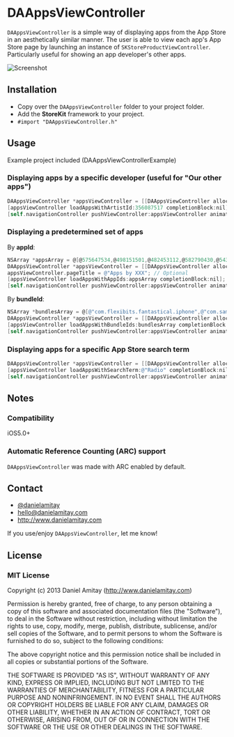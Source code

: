 # DAAppsViewController

`DAAppsViewController` is a simple way of displaying apps from the App Store in an aesthetically similar manner. The user is able to view each app's App Store page by launching an instance of `SKStoreProductViewController`. Particularly useful for showing an app developer's other apps.

![Screenshot](https://github.com/danielamitay/DAAppsViewController/raw/master/screenshot.png)

## Installation

- Copy over the `DAAppsViewController` folder to your project folder.
- Add the **StoreKit** framework to your project.
- `#import "DAAppsViewController.h"`

## Usage

Example project included (DAAppsViewControllerExample)

### Displaying apps by a specific developer (useful for "Our other apps")

```objective-c
DAAppsViewController *appsViewController = [[DAAppsViewController alloc] init];
[appsViewController loadAppsWithArtistId:356087517 completionBlock:nil];
[self.navigationController pushViewController:appsViewController animated:YES];
```

### Displaying a predetermined set of apps

By **appId**:
```objective-c
NSArray *appsArray = @[@575647534,@498151501,@482453112,@582790430,@543421080];
DAAppsViewController *appsViewController = [[DAAppsViewController alloc] init];
appsViewController.pageTitle = @"Apps by XXX"; // Optional
[appsViewController loadAppsWithAppIds:appsArray completionBlock:nil];
[self.navigationController pushViewController:appsViewController animated:YES];
```

By **bundleId**:
```objective-c
NSArray *bundlesArray = @[@"com.flexibits.fantastical.iphone",@"com.samvermette.Transit",@"com.tripsyapp.tripsy",@"com.seatgeek.SeatGeek",@"com.bumptechnologies.flock.Release"];
DAAppsViewController *appsViewController = [[DAAppsViewController alloc] init];
[appsViewController loadAppsWithBundleIds:bundlesArray completionBlock:nil];
[self.navigationController pushViewController:appsViewController animated:YES];
```

### Displaying apps for a specific App Store search term

```objective-c
DAAppsViewController *appsViewController = [[DAAppsViewController alloc] init];
[appsViewController loadAppsWithSearchTerm:@"Radio" completionBlock:nil];
[self.navigationController pushViewController:appsViewController animated:YES];
```

## Notes

### Compatibility

iOS5.0+

### Automatic Reference Counting (ARC) support

`DAAppsViewController` was made with ARC enabled by default.

## Contact

- [@danielamitay](http://twitter.com/danielamitay)
- hello@danielamitay.com
- http://www.danielamitay.com

If you use/enjoy `DAAppsViewController`, let me know!

## License

### MIT License

Copyright (c) 2013 Daniel Amitay (http://www.danielamitay.com)

Permission is hereby granted, free of charge, to any person obtaining a copy
of this software and associated documentation files (the "Software"), to deal
in the Software without restriction, including without limitation the rights
to use, copy, modify, merge, publish, distribute, sublicense, and/or sell
copies of the Software, and to permit persons to whom the Software is
furnished to do so, subject to the following conditions:

The above copyright notice and this permission notice shall be included in
all copies or substantial portions of the Software.

THE SOFTWARE IS PROVIDED "AS IS", WITHOUT WARRANTY OF ANY KIND, EXPRESS OR
IMPLIED, INCLUDING BUT NOT LIMITED TO THE WARRANTIES OF MERCHANTABILITY,
FITNESS FOR A PARTICULAR PURPOSE AND NONINFRINGEMENT. IN NO EVENT SHALL THE
AUTHORS OR COPYRIGHT HOLDERS BE LIABLE FOR ANY CLAIM, DAMAGES OR OTHER
LIABILITY, WHETHER IN AN ACTION OF CONTRACT, TORT OR OTHERWISE, ARISING FROM,
OUT OF OR IN CONNECTION WITH THE SOFTWARE OR THE USE OR OTHER DEALINGS IN
THE SOFTWARE.
